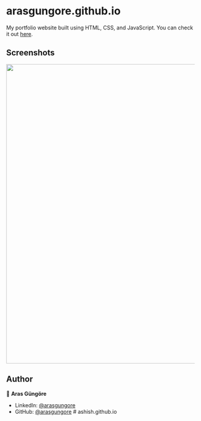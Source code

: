 # arasgungore.github.io

My portfolio website built using HTML, CSS, and JavaScript. You can check it out [here](https://arasgungore.github.io).



## Screenshots

<p float="center">
    <img src="https://github.com/arasgungore/arasgungore.github.io/blob/main/Screenshots/1.png" width="800">
</p>



## Author

👤 **Aras Güngöre**

* LinkedIn: [@arasgungore](https://www.linkedin.com/in/arasgungore)
* GitHub: [@arasgungore](https://github.com/arasgungore)
#   a s h i s h . g i t h u b . i o  
 